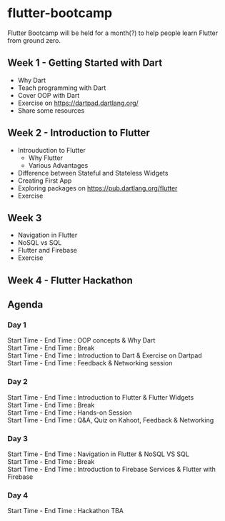 # flutter-bootcamp

Flutter Bootcamp will be held for a month(?) to help people learn Flutter from ground zero.

## Week 1 - Getting Started with Dart

- Why Dart
- Teach programming with Dart
- Cover OOP with Dart
- Exercise on https://dartpad.dartlang.org/
- Share some resources

## Week 2 - Introduction to Flutter

- Introuduction to Flutter
    - Why Flutter
    - Various Advantages
- Difference between Stateful and Stateless Widgets
- Creating First App
- Exploring packages on https://pub.dartlang.org/flutter
- Exercise

## Week 3 

- Navigation in Flutter
- NoSQL vs SQL
- Flutter and Firebase
- Exercise

## Week 4 - Flutter Hackathon


## Agenda

### Day 1

Start Time - End Time : OOP concepts & Why Dart <br>
Start Time - End Time : Break <br>
Start Time - End Time : Introduction to Dart & Exercise on Dartpad <br>
Start Time - End Time : Feedback & Networking session

### Day 2

Start Time - End Time : Introduction to Flutter & Flutter Widgets <br>
Start Time - End Time : Break <br>
Start Time - End Time : Hands-on Session <br>
Start Time - End Time : Q&A, Quiz on Kahoot, Feedback & Networking

### Day 3

Start Time - End Time : Navigation in Flutter & NoSQL VS SQL <br>
Start Time - End Time : Break <br>
Start Time - End Time : Introduction to Firebase Services & Flutter with Firebase

### Day 4

Start Time - End Time : Hackathon TBA 
